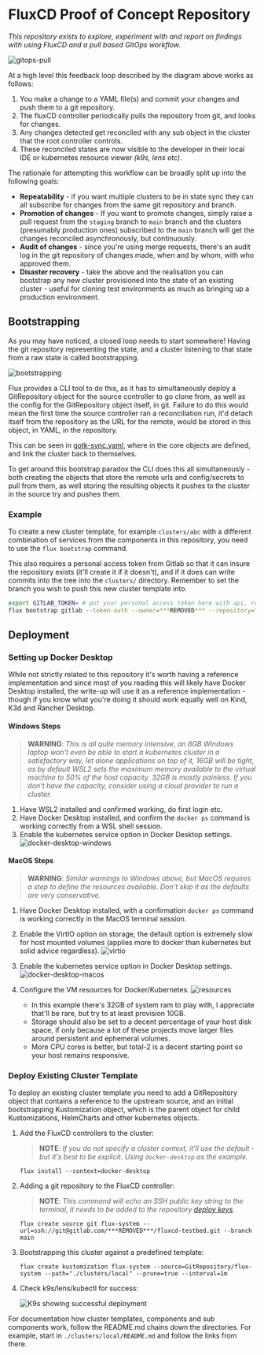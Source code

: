 # FluxCD Proof of Concept Repository

_This repository exists to explore, experiment with and report on findings with using FluxCD and a pull based GitOps workflow._

![gitops-pull](docs/gitops-pull.drawio.svg)

At a high level this feedback loop described by the diagram above works as follows:

1. You make a change to a YAML file(s) and commit your changes and push them to a git repository.
2. The fluxCD controller periodically pulls the repository from git, and looks for changes.
3. Any changes detected get reconciled with any sub object in the cluster that the root controller controls.
4. These reconciled states are now visible to the developer in their local IDE or kubernetes resource viewer _(k9s, lens etc)_.

The rationale for attempting this workflow can be broadly split up into the following goals:

* **Repeatability** - if you want multiple clusters to be in state sync they can all subscribe for changes from the same git repository and branch.
* **Promotion of changes** - If you want to promote changes, simply raise a pull request from the `staging` branch to `main` branch and the clusters (presumably production ones) subscribed to the `main` branch will get the changes reconciled asynchronously, but continuously. 
* **Audit of changes** - since you're using merge requests, there's an audit log in the git repository of changes made, when and by whom, with who approved them.
* **Disaster recovery** - take the above and the realisation you can bootstrap any new cluster provisioned into the state of an existing cluster - useful for cloning test environments as much as bringing up a production environment.


## Bootstrapping

As you may have noticed, a closed loop needs to start somewhere! Having the git repository representing the state, and a cluster listening to that state from a raw state is called bootstrapping.

![bootstrapping](docs/gitops-bootstrap.drawio.svg)

Flux provides a CLI tool to do this, as it has to simultaneously deploy a GitRepository object for the source controller to go clone from, as well as the config for the GitRepository object itself, in git. Failure to do this would mean the first time the source controller ran a reconciliation run, it'd detach itself from the repository as the URL for the remote, would be stored in this object, in YAML, in the repository.

This can be seen in [gotk-sync.yaml](clusters/local/flux-system/gotk-sync.yaml), where in the core objects are defined, and link the cluster back to themselves.

To get around this bootstrap paradox the CLI does this all simultaneously - both creating the objects that store the remote urls and config/secrets to pull from them, as well storing the resulting objects it pushes to the cluster in the source try and pushes them.

### Example

To create a new cluster template, for example `clusters/abc` with a different combination of services from the components in this repository, you need to use the `flux bootstrap` command.

This also requires a personal access token from Gitlab so that it can insure the repository exists (it'll create it if it doesn't), and if it does can write commits into the tree into the `clusters/` directory. Remember to set the branch you wish to push this new cluster template into.

```bash
export GITLAB_TOKEN= # put your personal access token here with api, read_api and read_repository access
flux bootstrap gitlab --token-auth --owner=***REMOVED*** --repository=fluxcd-testbed --branch=main --path=./clusters/abc
```

## Deployment

### Setting up Docker Desktop

While not strictly related to this repository it's worth having a reference implementation and since most of you reading this will likely have Docker Desktop installed, the write-up will use it as a reference implementation - though if you know what you're doing it should work equally well on Kind, K3d and Rancher Desktop.

#### Windows Steps
> **WARNING**: _This is all quite memory intensive, an 8GB Windows laptop won't even be able to start a kubernetes cluster in a satisfactory way, let alone applications on top of it, 16GB will be tight, as by default WSL2 sets the maximum memory available to the virtual machine to 50% of the host capacity. 32GB is mostly painless. If you don't have the capacity, consider using a cloud provider to run a cluster._

1. Have WSL2 installed and confirmed working, do first login etc.
1. Have Docker Desktop installed, and confirm the `docker ps` command is working correctly from a WSL shell session.
1. Enable the kubernetes service option in Docker Desktop settings.
    ![docker-desktop-windows](docs/windows-docker-desktop.png)

#### MacOS Steps

> **WARNING**: _Similar warnings to Windows above, but MacOS requires a step to define the resources available. Don't skip it as the defaults are very conservative._

1. Have Docker Desktop installed, with a confirmation `docker ps` command is working correctly in the MacOS terminal session.
1. Enable the VirtIO option on storage, the default option is extremely slow for host mounted volumes (applies more to docker than kubernetes but solid advice regardless).
    ![virtio](docs/macos-docker-desktop-general.png)
1. Enable the kubernetes service option in Docker Desktop settings.
    ![docker-desktop-macos](docs/macos-docker-desktop-kubernetes.png)
1. Configure the VM resources for Docker/Kubernetes.
    ![resources](docs/macos-docker-desktop-resources.png)

    * In this example there's 32GB of system ram to play with, I appreciate that'll be rare, but try to at least provision 10GB. 
    * Storage should also be set to a decent percentage of your host disk space, if only because a lot of these projects move larger files around persistent and ephemeral volumes.
    * More CPU cores is better, but total-2 is a decent starting point so your host remains responsive.

### Deploy Existing Cluster Template

To deploy an existing cluster template you need to add a GitRepository object that contains a reference to the upstream source, and an initial bootstrapping Kustomization object, which is the parent object for child Kustomizations, HelmCharts and other kubernetes objects.


1. Add the FluxCD controllers to the cluster:
    > **NOTE**: _If you do not specify a cluster context, it'll use the default - but it's best to be explicit. Using `docker-desktop` as the example._
    ```shell
    flux install --context=docker-desktop
    ```
1. Adding a git repository to the FluxCD controller:
    > **NOTE**: _This command will echo an SSH public key string to the terminal, it needs to be added to the repository [deploy keys](https://gitlab.com/***REMOVED***/fluxcd-testbed/-/settings/repository#js-deploy-keys-settings)._

    ```shell
    flux create source git flux-system --url=ssh://git@gitlab.com/***REMOVED***/fluxcd-testbed.git --branch main
    ```

1. Bootstrapping this cluster against a predefined template:
    ```
    flux create kustomization flux-system --source=GitRepository/flux-system --path="./clusters/local" --prune=true --interval=1m 
    ```
4. Check k9s/lens/kubectl for success:
    
    ![K9s showing successful deployment](docs/k9s-reconcile-success.png)

For documentation how cluster templates, components and sub components work, follow the README.md chains down the directories. 
For example, start in `./clusters/local/README.md` and follow the links from there.
